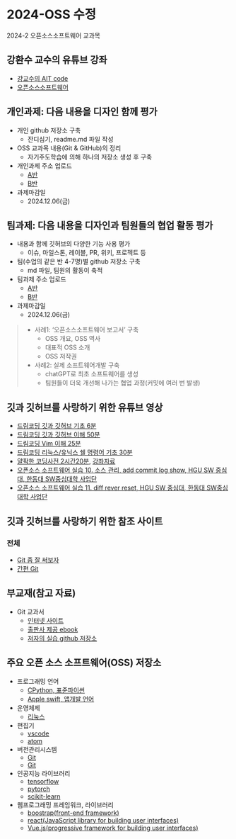 # 2024-OSS 수정
2024-2 오픈소스소프트웨어 교과목

## 강환수 교수의 유튜브 강좌
- [걍교수의 AIT code](https://www.youtube.com/@aitcode)
- [오픈소스소프트웨어](https://www.youtube.com/watch?v=m0nk6c8bjYo&list=PLuiwxLXzcfdVnI_flMq1CVFyHPG6f8J42)

## 개인과제: 다음 내용을 디자인 함께 평가
- 개인 github 저장소 구축
  - 잔디심기, readme.md 파일 작성
- OSS 교과목 내용(Git & GitHub)의 정리
  - 자기주도학습에 의해 하나의 저장소 생성 후 구축
- 개인과제 주소 업로드
  - [A반](https://docs.google.com/spreadsheets/d/1h9_Mlgt9wpgLoEXxeexH0rVLXnje0cYH-NCQoqE1eXg/edit?usp=sharing)
  - [B반](https://docs.google.com/spreadsheets/d/1N_nsCXXCHMTXm5z-7ULzgeUfiKECTVSyBsfPgSHF98I/edit?usp=sharing)
- 과제마감일
  - 2024.12.06(금)

## 팀과제: 다음 내용을 디자인과 팀원들의 협업 활동 평가
- 내용과 함께 깃허브의 다양한 기능 사용 평가
  - 이슈, 마일스톤, 레이블, PR, 위키, 프로젝트 등 
- 팀(수업의 같은 반 4-7명)별 github 저장소 구축
  - md 파일, 팀원의 활동이 축적 
- 팀과제 주소 업로드
  - [A반](https://docs.google.com/spreadsheets/d/1h9_Mlgt9wpgLoEXxeexH0rVLXnje0cYH-NCQoqE1eXg/edit?usp=sharing)
  - [B반](https://docs.google.com/spreadsheets/d/1N_nsCXXCHMTXm5z-7ULzgeUfiKECTVSyBsfPgSHF98I/edit?usp=sharing)
- 과제마감일
  - 2024.12.06(금)
 
> - 사례1: ‘오픈소스소프트웨어 보고서’ 구축
>   - OSS 개요, OSS 역사
>   - 대표적 OSS 소개
>   - OSS 저작권	
> - 사례2: 실제 소프트웨어개발 구축
>   - chatGPT로 최초 소프트웨어를 생성
>   - 팀원들이 더욱 개선해 나가는 협업 과정(커밋에 여러 번 발생)

## 깃과 깃허브를 사랑하기 위한 유튜브 영상
- [드림코딩 깃과 깃허브 기초 6분](https://www.youtube.com/watch?v=lPrxhA4PLoA)
- [드림코딩 깃과 깃허브 이해 50분](https://www.youtube.com/watch?v=Z9dvM7qgN9s) 
- [드림코딩 Vim 이해 25분](https://www.youtube.com/watch?v=cY0JxzENBJg) 
- [드림코딩 리눅스/유닉스 쉘 명령어 기초 30분](https://www.youtube.com/watch?v=EL6AQl-e3AQ)
- [얄팍한 코딩사전 2시간20분](https://www.youtube.com/watch?v=1I3hMwQU6GU), [강좌자료](https://www.yalco.kr/lectures/git-github/) 
- [오픈소스 소프트웨어 실습 10. 소스 관리, add commit log show, HGU SW 중심대, 한동대 SW중심대학 사업단](https://www.youtube.com/watch?v=KQxBSLC5rjI)
- [오픈소스 소프트웨어 실습 11. diff rever reset, HGU SW 중심대, 한동대 SW중심대학 사업단](https://www.youtube.com/watch?v=eITEQ196Rc4)


## 깃과 깃허브를 사랑하기 위한 참조 사이트 

### 전체
- [Git 좀 잘 써보자](https://wikidocs.net/book/1902)
- [간편 Git](https://mylko72.gitbooks.io/git/content)

## 부교재(참고 자료)  
- Git 교과서
  - [인터넷 사이트](https://git.jiny.dev)  
  - [출판사 제공 ebook](https://thebook.io/080212)  
  - [저자의 실습 github 저장소](https://github.com/jinygit)  

## 주요 오픈 소스 소프트웨어(OSS) 저장소
- 프로그래밍 언어
  - [CPython, 표준파이썬](https://github.com/python/cpython)
  - [Apple swift, 앱개발 언어](https://github.com/apple/swift)
- 운영체제
  - [리눅스](https://github.com/torvalds/linux)  
- 편집기  
  - [vscode](https://github.com/microsoft/vscode)  
  - [atom](https://github.com/atom/atom)
- 버전관리시스템
  - [Git](https://git.kernel.org/pub/scm/git/git.git)
  - [Git](https://github.com/git/git)
- 인공지능 라이브러리
  - [tensorflow](https://github.com/tensorflow/tensorflow)
  - [pytorch](https://github.com/pytorch/pytorch)
  - [scikit-learn](https://github.com/scikit-learn/scikit-learn)
- 웹프로그래밍 프레임워크, 라이브러리
  - [boostrap(front-end framework)](https://github.com/twbs/bootstrap)
  - [react(JavaScript library for building user interfaces)](https://github.com/facebook/react)
  - [Vue.js(progressive framework for building user interfaces)](https://github.com/vuejs/vue)


